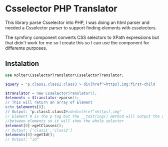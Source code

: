 # Csselector PHP Translator

This library parse Csselector into PHP, I was doing an html parser and 
needed a Csselector parser to support finding elements with csselectors.

The symfony component converts CSS selectors to XPath expressions but that
didn't work for me so I create this so I can use the component for differente purposes.


## Instalation

```php
use Kolter\CsselectorTranslator\CsselectorTranslator;

$query = "p.class1.class2.class3 > div[href^=https],img:first-child

$translator = new CsselectorTranslator();
$elements = $translator->parse();
// This will return an array of Element
echo $elements[0];
// Output: "p.class1.class2#id>div[href^=https],img"
// Element 0 is the p tag but the __toString() method will output the conection 
//between elements so it will show the whole selector
$element[0]->getClasses();
// Output: ['class1','class2']
$elements[0]->getId();
// Output: "id"

```

